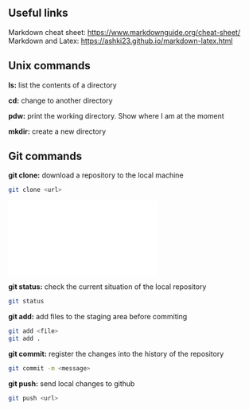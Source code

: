 ## Useful links

Markdown cheat sheet: https://www.markdownguide.org/cheat-sheet/
Markdown and Latex: https://ashki23.github.io/markdown-latex.html
## Unix commands

**ls:** list the contents of a directory

**cd:** change to another directory

**pdw:** print the working directory. Show where I am at the moment

**mkdir:** create a new directory

## Git commands

**git clone:** download a repository to the local machine
```bash
git clone <url> 
```
![unix](Unix_command_cheatsheet.pdf)


**git status:** check the current situation of the local repository
```bash
git status
```

**git add:** add files to the staging area before commiting
```bash
git add <file> 
git add .
```

**git commit:** register the changes into the history of the repository
```bash
git commit -m <message> 
```

**git push:** send local changes to github
```bash
git push <url> 
```
